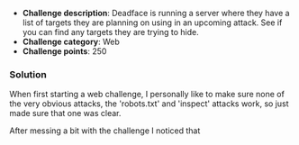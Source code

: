 - **Challenge description**: Deadface is running a server where they have a list of targets they are planning on using in an upcoming attack. See if you can find any targets they are trying to hide.
- **Challenge category**: Web
- **Challenge points**: 250

### Solution

When first starting a web challenge, I personally like to make sure none of the very obvious attacks, the 'robots.txt' and 'inspect' attacks work, so just made sure that one was clear.

After messing a bit with the challenge I noticed that 